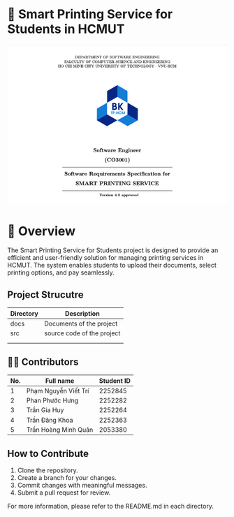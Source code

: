 # 🌟 Smart Printing Service for Students in HCMUT
![Alt text](intro2.png)
# 📖 Overview
The Smart Printing Service for Students project is designed to provide an efficient and user-friendly solution for managing printing services in HCMUT. The system enables students to upload their documents, select printing options, and pay seamlessly.

## Project Strucutre

| Directory            | Description                               |
| -------------------- | ----------------------------------------- |
|      docs     |                Documents of the project                          |
|      src     |                source code of the project                          |
|              |                                           |
| |                                           |

## 🙋‍♂️ Contributors
| No. | Full name          | Student ID |
| --- | ------------------ | ---------- |
| 1   | Phạm Nguyễn Viết Trí    | 2252845    |
| 2   | Phan Phước Hưng         | 2252282    |
| 3   | Trần Gia Huy      |  2252264    |
| 4   | Trần Đăng Khoa  | 2252363    |
| 5   | Trần Hoàng Minh Quân   |  2053380    |


## How to Contribute
1. Clone the repository.
2. Create a branch for your changes.
3. Commit changes with meaningful messages.
4. Submit a pull request for review.


For more information, please refer to the README.md in each directory.
